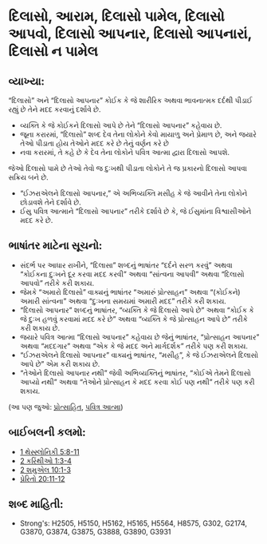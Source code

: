# દિલાસો, આરામ, દિલાસો પામેલ, દિલાસો આપવો, દિલાસો આપનાર, દિલાસો આપનારાં, દિલાસો ન પામેલ 

## વ્યાખ્યા: 

“દિલાસો” અને “દિલાસો આપનાર” કોઈક કે જે શારીરિક અથવા ભાવનાત્મક દર્દથી પીડાઈ રહ્યું છે તેને મદદ કરવાનું દર્શાવે છે.

* વ્યક્તિ કે જે કોઈકને દિલાસો આપે છે તેને “દિલાસો આપનાર” કહેવાય છે.
* જૂના કરારમાં, “દિલાસો” શબ્દ દેવ તેના લોકોને કેવો માયાળુ અને પ્રેમાળ  છે, અને જયારે તેઓ પીડાતા હોય તેઓને મદદ કરે છે તેનું વર્ણન કરે છે
* નવા કરારમાં, તે કહે છે કે દેવ તેના લોકોને પવિત્ર આત્મા દ્વારા દિલાસો આપશે.

જેઓ દિલાસો પામે છે તેઓ તેવો જ દુઃખથી પીડાતા લોકોને તે જ પ્રકારનો દિલાસો આપવા સક્રિય બને છે.

* “ઈઝરાએલને દિલાસો આપનાર,” એ અભિવ્યક્તિ મસીહ કે જે આવીને તેના લોકોને છોડાવશે તેને દર્શાવે છે.
* ઈસુ પવિત્ર આત્માને “દિલાસો આપનાર” તરીકે દર્શાવે છે કે, જે ઈસુમાંના વિશ્વાસીઓને મદદ કરે છે.

## ભાષાંતર માટેના સૂચનો: 

* સંદર્ભ પર આધાર રાખીને, “દિલાસા” શબ્દનું ભાષાંતર “દર્દને સરળ કરવું” અથવા “કોઈકના દુઃખને દૂર કરવા મદદ કરવી” અથવા “સાંત્વના આપવી” અથવા “દિલાસો આપવો” તરીકે કરી શકાય.
* જેમકે “અમારો દિલાસો” વાક્યનું ભાષાંતર “અમારું પ્રોત્સાહન” અથવા “(કોઈકને) અમારી સાંત્વના” અથવા “દુઃખના સમયમાં અમારી મદદ” તરીકે કરી શકાય.
* “દિલાસો આપનાર” શબ્દનું ભાષાંતર, “વ્યક્તિ કે જે દિલાસો આપે છે” અથવા “કોઈક કે જે દુઃખ હળવું કરવામાં મદદ કરે છે” અથવા “વ્યક્તિ કે જે પ્રોત્સાહન આપે છે” તરીકે કરી શકાય છે.
* જયારે પવિત્ર આત્મા “દિલાસો આપનાર” કહેવાય છે જેનું ભાષાંતર, “પ્રોત્સાહન આપનાર” અથવા “મદદગાર” અથવા “એક કે જે મદદ અને માર્ગદર્શક” તરીકે પણ કરી શકાય.
* “ઈઝરાએલને દિલાસો આપનાર” વાક્યનું ભાષાંતર, “મસીહ”, કે જે ઈઝરાએલને દિલાસો આપે છે” એમ કરી શકાય છે.
* “તેઓને દિલાસો આપનાર નથી” જેવી અભિવ્યક્તિનું ભાષાંતર, “કોઈએ તેમને દિલાસો આપ્યો નથી” અથવા “તેઓને પ્રોત્સાહન કે મદદ કરવા કોઈ પણ નથી” તરીકે પણ કરી શકાય.

(આ પણ જુઓ: [પ્રોત્સાહિત](../other/courage.md), [પવિત્ર આત્મા](../kt/holyspirit.md))

## બાઈબલની કલમો: 

* [1 થેસ્સ્લોનિકી 5:8-11](rc://gu/tn/help/1th/05/08)
* [2 કરિંથીઓ 1:3-4](rc://gu/tn/help/2co/01/03)
* [2 શમુએલ 10:1-3](rc://gu/tn/help/2sa/10/01)
* [પ્રેરિતો 20:11-12](rc://gu/tn/help/act/20/11)

## શબ્દ માહિતી: 

* Strong's: H2505, H5150, H5162, H5165, H5564, H8575, G302, G2174, G3870, G3874, G3875, G3888, G3890, G3931
